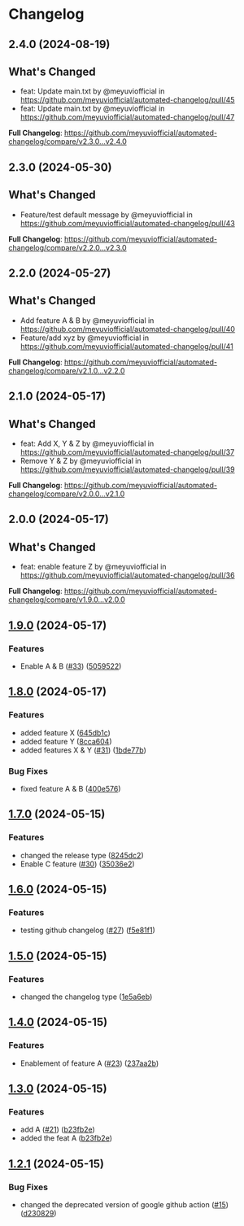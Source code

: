 # Changelog

## 2.4.0 (2024-08-19)

## What's Changed
* feat: Update main.txt by @meyuviofficial in https://github.com/meyuviofficial/automated-changelog/pull/45
* feat: Update main.txt by @meyuviofficial in https://github.com/meyuviofficial/automated-changelog/pull/47


**Full Changelog**: https://github.com/meyuviofficial/automated-changelog/compare/v2.3.0...v2.4.0

## 2.3.0 (2024-05-30)

## What's Changed
* Feature/test default message by @meyuviofficial in https://github.com/meyuviofficial/automated-changelog/pull/43


**Full Changelog**: https://github.com/meyuviofficial/automated-changelog/compare/v2.2.0...v2.3.0

## 2.2.0 (2024-05-27)

## What's Changed
* Add feature A & B  by @meyuviofficial in https://github.com/meyuviofficial/automated-changelog/pull/40
* Feature/add xyz by @meyuviofficial in https://github.com/meyuviofficial/automated-changelog/pull/41


**Full Changelog**: https://github.com/meyuviofficial/automated-changelog/compare/v2.1.0...v2.2.0

## 2.1.0 (2024-05-17)

## What's Changed
* feat: Add X, Y & Z by @meyuviofficial in https://github.com/meyuviofficial/automated-changelog/pull/37
* Remove Y & Z  by @meyuviofficial in https://github.com/meyuviofficial/automated-changelog/pull/39


**Full Changelog**: https://github.com/meyuviofficial/automated-changelog/compare/v2.0.0...v2.1.0

## 2.0.0 (2024-05-17)

## What's Changed
* feat: enable feature Z by @meyuviofficial in https://github.com/meyuviofficial/automated-changelog/pull/36


**Full Changelog**: https://github.com/meyuviofficial/automated-changelog/compare/v1.9.0...v2.0.0

## [1.9.0](https://github.com/meyuviofficial/automated-changelog/compare/v1.8.0...v1.9.0) (2024-05-17)


### Features

* Enable A & B ([#33](https://github.com/meyuviofficial/automated-changelog/issues/33)) ([5059522](https://github.com/meyuviofficial/automated-changelog/commit/50595228bce4914c423f11a1f123ded65679a41c))

## [1.8.0](https://github.com/meyuviofficial/automated-changelog/compare/v1.7.0...v1.8.0) (2024-05-17)


### Features

* added feature X ([645db1c](https://github.com/meyuviofficial/automated-changelog/commit/645db1cc2aea7a20f76c5734112b57565d884dbe))
* added feature Y ([8cca604](https://github.com/meyuviofficial/automated-changelog/commit/8cca6045abf88284832ec8a44a4115099789de26))
* added features X & Y ([#31](https://github.com/meyuviofficial/automated-changelog/issues/31)) ([1bde77b](https://github.com/meyuviofficial/automated-changelog/commit/1bde77b9e5b0cbb932e6b7f9c4ea93c5cf4d953c))


### Bug Fixes

* fixed feature A & B ([400e576](https://github.com/meyuviofficial/automated-changelog/commit/400e576e4084f352a8038c756ee158ed54f5fabc))

## [1.7.0](https://github.com/meyuviofficial/automated-changelog/compare/v1.6.0...v1.7.0) (2024-05-15)


### Features

* changed the release type ([8245dc2](https://github.com/meyuviofficial/automated-changelog/commit/8245dc2f6496095f34b2fb0a832590493fcb8e9c))
* Enable C feature ([#30](https://github.com/meyuviofficial/automated-changelog/issues/30)) ([35036e2](https://github.com/meyuviofficial/automated-changelog/commit/35036e2ae076c26301925d73fcab2f1209fdbd4c))

## [1.6.0](https://github.com/meyuviofficial/automated-changelog/compare/v1.5.0...v1.6.0) (2024-05-15)


### Features

* testing github changelog ([#27](https://github.com/meyuviofficial/automated-changelog/issues/27)) ([f5e81f1](https://github.com/meyuviofficial/automated-changelog/commit/f5e81f1593f2088dd3eb98e182fa40ba91691bf4))

## [1.5.0](https://github.com/meyuviofficial/automated-changelog/compare/v1.4.0...v1.5.0) (2024-05-15)


### Features

* changed the changelog type ([1e5a6eb](https://github.com/meyuviofficial/automated-changelog/commit/1e5a6eb1ede2e3edf6fbdd2851e4ea82670ee00d))

## [1.4.0](https://github.com/meyuviofficial/automated-changelog/compare/v1.3.0...v1.4.0) (2024-05-15)


### Features

* Enablement of feature A  ([#23](https://github.com/meyuviofficial/automated-changelog/issues/23)) ([237aa2b](https://github.com/meyuviofficial/automated-changelog/commit/237aa2bda0fd1774027efa05e658a73f67844b9e))

## [1.3.0](https://github.com/meyuviofficial/automated-changelog/compare/v1.2.1...v1.3.0) (2024-05-15)


### Features

* add A  ([#21](https://github.com/meyuviofficial/automated-changelog/issues/21)) ([b23fb2e](https://github.com/meyuviofficial/automated-changelog/commit/b23fb2e1d621ac455fac6aa1c342094547e203d7))
* added the feat A ([b23fb2e](https://github.com/meyuviofficial/automated-changelog/commit/b23fb2e1d621ac455fac6aa1c342094547e203d7))

## [1.2.1](https://github.com/meyuviofficial/automated-changelog/compare/v1.2.0...v1.2.1) (2024-05-15)


### Bug Fixes

* changed the deprecated version of google github action ([#15](https://github.com/meyuviofficial/automated-changelog/issues/15)) ([d230829](https://github.com/meyuviofficial/automated-changelog/commit/d230829f8ce2064cf15fd527fdd7ac8bee6e7bce))
